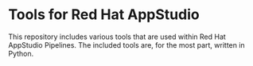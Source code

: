 Tools for Red Hat AppStudio
===============================================
This repository includes various tools that are used within Red Hat AppStudio
Pipelines. The included tools are, for the most part, written in Python.
